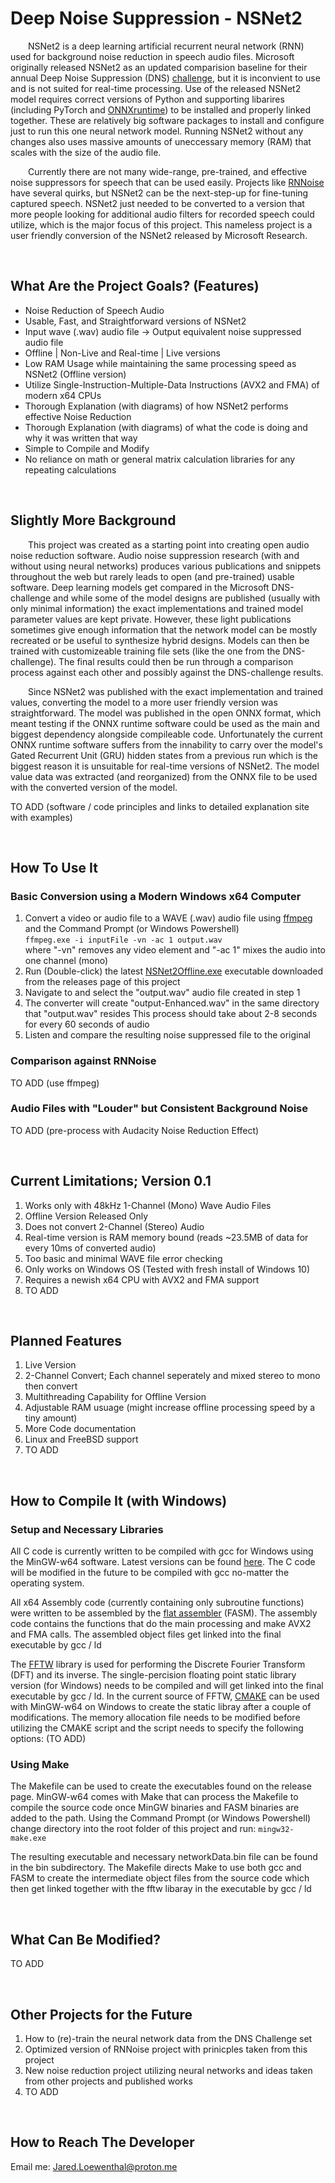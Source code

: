 # Deep Noise Suppression - NSNet2
&emsp;&emsp;NSNet2 is a deep learning artificial recurrent neural network (RNN) used for background noise reduction in speech audio files. Microsoft originally released NSNet2 as an updated comparision baseline for their annual Deep Noise Suppression (DNS) [challenge](https://github.com/microsoft/DNS-Challenge/tree/master/NSNet2-baseline), but it is inconvient to use and is not suited for real-time processing. Use of the released NSNet2 model requires correct versions of Python and supporting libarires (including PyTorch and [ONNXruntime](https://github.com/microsoft/onnxruntime)) to be installed and properly linked together. These are relatively big software packages to install and configure just to run this one neural network model. Running NSNet2 without any changes also uses massive amounts of uneccessary memory (RAM) that scales with the size of the audio file.

&emsp;&emsp;Currently there are not many wide-range, pre-trained, and effective noise suppressors for speech that can be used easily. Projects like [RNNoise](https://github.com/xiph/rnnoise) have several quirks, but NSNet2 can be the next-step-up for fine-tuning captured speech. NSNet2 just needed to be converted to a version that more people looking for additional audio filters for recorded speech could utilize, which is the major focus of this project. This nameless project is a user friendly conversion of the NSNet2 released by Microsoft Research.
  
&nbsp;

## What Are the Project Goals? (Features)
* Noise Reduction of Speech Audio
* Usable, Fast, and Straightforward versions of NSNet2
* Input wave (.wav) audio file -> Output equivalent noise suppressed audio file
* Offline | Non-Live and Real-time | Live versions
* Low RAM Usage while maintaining the same processing speed as NSNet2 (Offline version)
* Utilize Single-Instruction-Multiple-Data Instructions (AVX2 and FMA) of modern x64 CPUs
* Thorough Explanation (with diagrams) of how NSNet2 performs effective Noise Reduction
* Thorough Explanation (with diagrams) of what the code is doing and why it was written that way
* Simple to Compile and Modify
* No reliance on math or general matrix calculation libraries for any repeating calculations
  
&nbsp;

## Slightly More Background
&emsp;&emsp;This project was created as a starting point into creating open audio noise reduction software. Audio noise suppression research (with and without using neural networks) produces various publications and snippets throughout the web but rarely leads to open (and pre-trained) usable software. Deep learning models get compared in the Microsoft DNS-challenge and while some of the model designs are published (usually with only minimal information) the exact implementations and trained model parameter values are kept private. However, these light publications sometimes give enough information that the network model can be mostly recreated or be useful to synthesize hybrid designs. Models can then be trained with customizeable training file sets (like the one from the DNS-challenge). The final results could then be run through a comparison process against each other and possibly against the DNS-challenge results.

&emsp;&emsp;Since NSNet2 was published with the exact implementation and trained values, converting the model to a more user friendly version was straightforward. The model was published in the open ONNX format, which meant testing if the ONNX runtime software could be used as the main and biggest dependency alongside compileable code. Unfortunately the current ONNX runtime software suffers from the innability to carry over the model's Gated Recurrent Unit (GRU) hidden states from a previous run which is the biggest reason it is unsuitable for real-time versions of NSNet2. The model value data was extracted (and reorganized) from the ONNX file to be used with the converted version of the model.

TO ADD (software / code principles and links to detailed explanation site with examples)
  
&nbsp;

## How To Use It

### Basic Conversion using a Modern Windows x64 Computer
1. Convert a video or audio file to a WAVE (.wav) audio file using [ffmpeg](https://www.gyan.dev/ffmpeg/builds/ffmpeg-release-full-shared.7z) and the Command Prompt (or Windows Powershell)  
```ffmpeg.exe -i inputFile -vn -ac 1 output.wav```  
where "-vn" removes any video element and "-ac 1" mixes the audio into one channel (mono)
2. Run (Double-click) the latest [NSNet2Offline.exe](https://github.com/MediaEnhanced/DNS-NSNet2/releases/download/v0.1/NSNet2Offline.zip) executable downloaded from the releases page of this project
3. Navigate to and select the "output.wav" audio file created in step 1
4. The converter will create "output-Enhanced.wav" in the same directory that "output.wav" resides
This process should take about 2-8 seconds for every 60 seconds of audio
5. Listen and compare the resulting noise suppressed file to the original

### Comparison against RNNoise
TO ADD (use ffmpeg)

### Audio Files with "Louder" but Consistent Background Noise
TO ADD (pre-process with Audacity Noise Reduction Effect)
  
&nbsp;

## Current Limitations; Version 0.1
1. Works only with 48kHz 1-Channel (Mono) Wave Audio Files
2. Offline Version Released Only
3. Does not convert 2-Channel (Stereo) Audio
4. Real-time version is RAM memory bound (reads ~23.5MB of data for every 10ms of converted audio)
5. Too basic and minimal WAVE file error checking
6. Only works on Windows OS (Tested with fresh install of Windows 10)
7. Requires a newish x64 CPU with AVX2 and FMA support
8. TO ADD
  
&nbsp;

## Planned Features
1. Live Version
2. 2-Channel Convert; Each channel seperately and mixed stereo to mono then convert
3. Multithreading Capability for Offline Version
4. Adjustable RAM usuage (might increase offline processing speed by a tiny amount)
5. More Code documentation
6. Linux and FreeBSD support
7. TO ADD
  
&nbsp;

## How to Compile It (with Windows)

### Setup and Necessary Libraries
All C code is currently written to be compiled with gcc for Windows using the MinGW-w64 software. Latest versions can be found [here](https://winlibs.com/). The C code will be modified in the future to be compiled with gcc no-matter the operating system.

All x64 Assembly code (currently containing only subroutine functions) were written to be assembled by the [flat assembler](https://flatassembler.net/download.php) (FASM). The assembly code contains the functions that do the main processing and make AVX2 and FMA calls. The assembled object files get linked into the final executable by gcc / ld

The [FFTW](https://www.fftw.org/) library is used for performing the Discrete Fourier Transform (DFT) and its inverse. The single-percision floating point static library version (for Windows) needs to be compiled and will get linked into the final executable by gcc / ld. In the current source of FFTW, [CMAKE](https://cmake.org/) can be used with MinGW-w64 on Windows to create the static libray after a couple of modifications. The memory allocation file needs to be modified before utilizing the CMAKE script and the script needs to specify the following options: (TO ADD)

### Using Make
The Makefile can be used to create the executables found on the release page. MinGW-w64 comes with Make that can process the Makefile to compile the source code once MinGW binaries and FASM binaries are added to the path. Using the Command Prompt (or Windows Powershell) change directory into the root folder of this project and run: ```mingw32-make.exe```

The resulting executable and necessary networkData.bin file can be found in the bin subdirectory. The Makefile directs Make to use both gcc and FASM to create the intermediate object files from the source code which then get linked together with the fftw libaray in the executable by gcc / ld
  
&nbsp;

## What Can Be Modified?
TO ADD
  
&nbsp;

## Other Projects for the Future
1. How to (re)-train the neural network data from the DNS Challenge set
2. Optimized version of RNNoise project with prinicples taken from this project
3. New noise reduction project utilizing neural networks and ideas taken from other projects and published works
4. TO ADD
  
&nbsp;

## How to Reach The Developer
Email me: Jared.Loewenthal@proton.me
